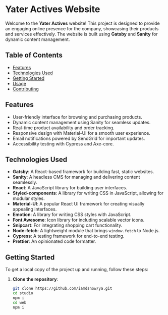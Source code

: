 # Yater Actives Website

Welcome to the **Yater Actives** website! This project is designed to provide an engaging online presence for the company, showcasing their products and services effectively. The website is built using **Gatsby** and **Sanity** for dynamic content management.

## Table of Contents

- [Features](#features)
- [Technologies Used](#technologies-used)
- [Getting Started](#getting-started)
- [Usage](#usage)
- [Contributing](#contributing)

## Features

- User-friendly interface for browsing and purchasing products.
- Dynamic content management using Sanity for seamless updates.
- Real-time product availability and order tracking.
- Responsive design with Material-UI for a smooth user experience.
- Email notifications powered by SendGrid for important updates.
- Accessibility testing with Cypress and Axe-core.

## Technologies Used

- **Gatsby**: A React-based framework for building fast, static websites.
- **Sanity**: A headless CMS for managing and delivering content seamlessly.
- **React**: A JavaScript library for building user interfaces.
- **Styled-components**: A library for writing CSS in JavaScript, allowing for modular styles.
- **Material-UI**: A popular React UI framework for creating visually appealing interfaces.
- **Emotion**: A library for writing CSS styles with JavaScript.
- **Font Awesome**: Icon library for including scalable vector icons.
- **Snipcart**: For integrating shopping cart functionality.
- **Node-fetch**: A lightweight module that brings `window.fetch` to Node.js.
- **Cypress**: A testing framework for end-to-end testing.
- **Prettier**: An opinionated code formatter.

## Getting Started

To get a local copy of the project up and running, follow these steps:

1. **Clone the repository**:
   ```bash
   git clone https://github.com/iamdsnow/ya.git
   cd studio
   npm i
   cd web
   npm i
